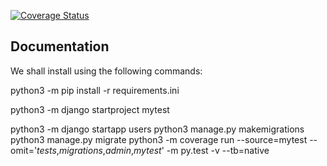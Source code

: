 [![Coverage Status](https://coveralls.io/repos/github/JanetJanx/django_app_tests/badge.svg?branch=master)](https://coveralls.io/github/JanetJanx/django_app_tests?branch=master)

## Documentation

We shall install using the following commands:

python3 -m pip install -r requirements.ini

<!-- Start django project -->

python3 -m django startproject mytest

<!-- creates django application -->

python3 -m django startapp users
python3 manage.py makemigrations
python3 manage.py migrate
python3 -m coverage run --source=mytest --omit='_tests_,_migrations_,_admin_,_mytest_' -m py.test -v --tb=native
